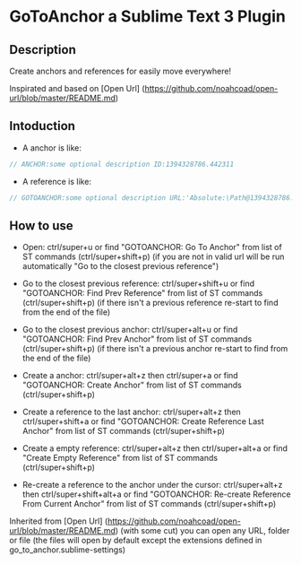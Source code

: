 # GoToAnchor a Sublime Text 3 Plugin

## Description

Create anchors and references for easily move everywhere!

Inspirated and based on [Open Url] (https://github.com/noahcoad/open-url/blob/master/README.md)

## Intoduction

* A anchor is like:
```js
// ANCHOR:some optional description ID:1394328786.442311
```

* A reference is like:
```js
// GOTOANCHOR:some optional description URL:'Absolute:\Path@1394328786.442311'
```

## How to use

* Open: ctrl/super+u or find "GOTOANCHOR: Go To Anchor" from list of ST commands (ctrl/super+shift+p) (if you are not in valid url will be run automatically "Go to the closest previous reference")
* Go to the closest previous reference: ctrl/super+shift+u or find "GOTOANCHOR: Find Prev Reference" from list of ST commands (ctrl/super+shift+p) (if there isn&#39;t a previous reference re-start to find from the end of the file)
* Go to the closest previous anchor: ctrl/super+alt+u or find "GOTOANCHOR: Find Prev Anchor" from list of ST commands (ctrl/super+shift+p) (if there isn&#39;t a previous anchor re-start to find from the end of the file)

* Create a anchor: ctrl/super+alt+z then ctrl/super+a or find "GOTOANCHOR: Create Anchor" from list of ST commands (ctrl/super+shift+p)
* Create a reference to the last anchor: ctrl/super+alt+z then ctrl/super+shift+a or find "GOTOANCHOR: Create Reference Last Anchor" from list of ST commands (ctrl/super+shift+p)
* Create a empty reference: ctrl/super+alt+z then ctrl/super+alt+a or find "Create Empty Reference" from list of ST commands (ctrl/super+shift+p)
* Re-create a reference to the anchor under the cursor: ctrl/super+alt+z then ctrl/super+shift+alt+a or find "GOTOANCHOR: Re-create Reference From Current Anchor" from list of ST commands (ctrl/super+shift+p)

Inherited from [Open Url] (https://github.com/noahcoad/open-url/blob/master/README.md) (with some cut) you can open any URL, folder or file (the files will open by default except the extensions defined in go_to_anchor.sublime-settings)
